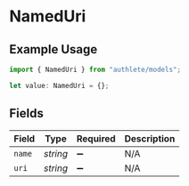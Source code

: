# NamedUri

## Example Usage

```typescript
import { NamedUri } from "authlete/models";

let value: NamedUri = {};
```

## Fields

| Field              | Type               | Required           | Description        |
| ------------------ | ------------------ | ------------------ | ------------------ |
| `name`             | *string*           | :heavy_minus_sign: | N/A                |
| `uri`              | *string*           | :heavy_minus_sign: | N/A                |